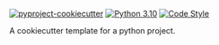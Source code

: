 [![pyproject-cookiecutter](https://github.com/SudarshanVK/pyproject-cookiecutter/actions/workflows/main.yaml/badge.svg)](https://github.com/SudarshanVK/pyproject-cookiecutter/actions/workflows/main.yaml)
[![Python 3.10](https://img.shields.io/badge/python-3.10-blue.svg)](https://www.python.org/downloads/release/python-310/)
[![Code Style](https://img.shields.io/badge/code%20style-black-000000.svg)](https://github.com/ambv/black)

A cookiecutter template for a python project.
